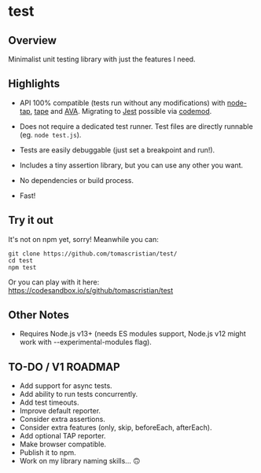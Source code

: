 # test

## Overview

Minimalist unit testing library with just the features I need.

## Highlights

- API 100% compatible (tests run without any modifications) with [node-tap](https://github.com/tapjs/node-tap), [tape](https://github.com/substack/tape) and [AVA](https://github.com/avajs/ava). Migrating to [Jest](https://github.com/facebook/jest) possible via [codemod](https://jestjs.io/docs/en/migration-guide#jest-codemods).

- Does not require a dedicated test runner. Test files are directly runnable (eg. `node test.js`).

- Tests are easily debuggable (just set a breakpoint and run!).

- Includes a tiny assertion library, but you can use any other you want.

- No dependencies or build process.

- Fast!

## Try it out
It's not on npm yet, sorry! Meanwhile you can:
```
git clone https://github.com/tomascristian/test/
cd test
npm test
```
Or you can play with it here: https://codesandbox.io/s/github/tomascristian/test

## Other Notes
- Requires Node.js v13+ (needs ES modules support, Node.js v12 might work with --experimental-modules flag).

## TO-DO / V1 ROADMAP
- Add support for async tests.
- Add ability to run tests concurrently.
- Add test timeouts.
- Improve default reporter.
- Consider extra assertions.
- Consider extra features (only, skip, beforeEach, afterEach).
- Add optional TAP reporter.
- Make browser compatible.
- Publish it to npm.
- Work on my library naming skills... 🙃

